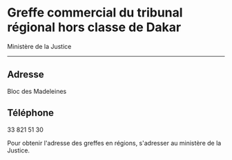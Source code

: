 # Greffe commercial du tribunal régional hors classe de Dakar

Ministère de la Justice  

--------------------------

**Adresse**
-----------

Bloc des Madeleines

**Téléphone**
-------------

33 821 51 30

Pour obtenir l'adresse des greffes en régions, s'adresser au ministère de la Justice.